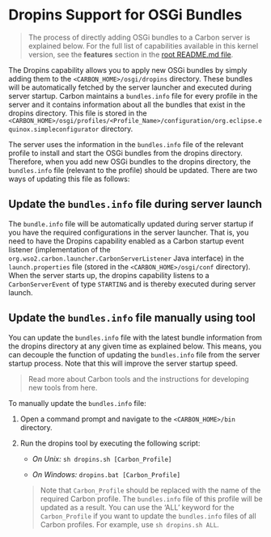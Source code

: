 # Dropins Support for OSGi Bundles
> The process of directly adding OSGi bundles to a Carbon server is explained below. For the full list of capabilities available in this kernel version, see the **features** section in the [root README.md file](../../README.md#key-features-and-tools). 

The Dropins capability allows you to apply new OSGi bundles by simply adding them to the `<CARBON_HOME>/osgi/dropins` directory. These bundles will be automatically fetched by the server launcher and executed during server startup. Carbon maintains a `bundles.info` file for every profile in the server and it contains information about all the bundles that exist in the dropins directory. This file is stored in the `<CARBON_HOME>/osgi/profiles/<Profile_Name>/configuration/org.eclipse.equinox.simpleconfigurator` directory.

The server uses the information in the `bundles.info` file of the relevant profile to install and start the OSGi bundles from the dropins directory. Therefore, when you add new OSGi bundles to the dropins directory, the `bundles.info` file (relevant to the profile) should be updated. There are two ways of updating this file as follows:

## Update the `bundles.info` file during server launch

The `bundle.info` file will be automatically updated during server startup if you have the required configurations in the server launcher. That is, you need to have the Dropins capability enabled as a Carbon startup event listener (implementation of the `org.wso2.carbon.launcher.CarbonServerListener` Java interface) in the `launch.properties` file (stored in the `<CARBON_HOME>/osgi/conf` directory). When the server starts up, the dropins capability listens to a `CarbonServerEvent` of type `STARTING` and is thereby executed during server launch.

## Update the `bundles.info` file manually using tool

You can update the `bundles.info` file with the latest bundle information from the dropins directory at any given time as explained below. This means, you can decouple the function of updating the `bundles.info` file from the server startup process. Note that this will improve the server startup speed.

> Read more about Carbon tools and the instructions for developing new tools from here. 

To manually update the `bundles.info` file:

1. Open a command prompt and navigate to the `<CARBON_HOME>/bin` directory.
2. Run the dropins tool by executing the following script:

     * *On Unix:* `sh dropins.sh [Carbon_Profile]`
      
     * *On Windows:* `dropins.bat [Carbon_Profile]`
      
   > Note that `Carbon_Profile` should be replaced with the name of the required Carbon profile. The `bundles.info` file of this profile will be updated as a result. You can use the ‘ALL’ keyword for the `Carbon_Profile` if you want to update the `bundles.info` files of all Carbon profiles. For example, use `sh dropins.sh ALL`.
